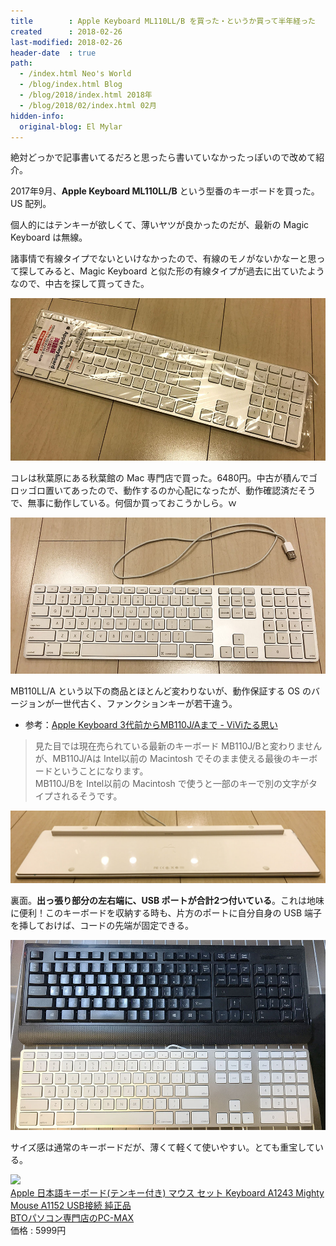 ```yaml
---
title        : Apple Keyboard ML110LL/B を買った・というか買って半年経った
created      : 2018-02-26
last-modified: 2018-02-26
header-date  : true
path:
  - /index.html Neo's World
  - /blog/index.html Blog
  - /blog/2018/index.html 2018年
  - /blog/2018/02/index.html 02月
hidden-info:
  original-blog: El Mylar
---
```


絶対どっかで記事書いてるだろと思ったら書いていなかったっぽいので改めて紹介。

2017年9月、**Apple Keyboard ML110LL/B** という型番のキーボードを買った。US 配列。

個人的にはテンキーが欲しくて、薄いヤツが良かったのだが、最新の Magic Keyboard は無線。

諸事情で有線タイプでないといけなかったので、有線のモノがないかなーと思って探してみると、Magic Keyboard と似た形の有線タイプが過去に出ていたようなので、中古を探して買ってきた。

![コレ買った](./26-01-01.jpg)

コレは秋葉原にある秋葉館の Mac 専門店で買った。6480円。中古が積んでゴロッゴロ置いてあったので、動作するのか心配になったが、動作確認済だそうで、無事に動作している。何個か買っておこうかしら。ｗ

![袋から出した](./26-01-02.jpg)

MB110LL/A という以下の商品とほとんど変わりないが、動作保証する OS のバージョンが一世代古く、ファンクションキーが若干違う。

- 参考：[Apple Keyboard 3代前からMB110J/Aまで - ViViたる思い](http://www.dwdem.com/omo-i/2012/06/keyboard-mb110ja.html)

> 見た目では現在売られている最新のキーボード MB110J/Bと変わりませんが、MB110J/Aは Intel以前の Macintosh でそのまま使える最後のキーボードということになります。  
> MB110J/Bを Intel以前の Macintosh で使うと一部のキーで別の文字がタイプされるそうです。

![裏面](./26-01-03.jpg)

裏面。**出っ張り部分の左右端に、USB ポートが合計2つ付いている**。これは地味に便利！このキーボードを収納する時も、片方のポートに自分自身の USB 端子を挿しておけば、コードの先端が固定できる。

![サイズ感](./26-01-04.jpg)

サイズ感は通常のキーボードだが、薄くて軽くて使いやすい。とても重宝している。

<div class="ad-rakuten">
  <div class="ad-rakuten-image">
    <a href="https://hb.afl.rakuten.co.jp/hgc/g00rye72.waxyc605.g00rye72.waxydb39/?pc=https%3A%2F%2Fitem.rakuten.co.jp%2Fpc-max-shop%2Fns-88%2F&amp;m=http%3A%2F%2Fm.rakuten.co.jp%2Fpc-max-shop%2Fi%2F10001940%2F">
      <img src="https://thumbnail.image.rakuten.co.jp/@0_mall/pc-max-shop/cabinet/03849263/05954862/12431152.jpg?_ex=128x128">
    </a>
  </div>
  <div class="ad-rakuten-info">
    <div class="ad-rakuten-title">
      <a href="https://hb.afl.rakuten.co.jp/hgc/g00rye72.waxyc605.g00rye72.waxydb39/?pc=https%3A%2F%2Fitem.rakuten.co.jp%2Fpc-max-shop%2Fns-88%2F&amp;m=http%3A%2F%2Fm.rakuten.co.jp%2Fpc-max-shop%2Fi%2F10001940%2F">Apple 日本語キーボード(テンキー付き) マウス セット Keyboard A1243 Mighty Mouse A1152 USB接続 純正品</a>
    </div>
    <div class="ad-rakuten-shop">
      <a href="https://hb.afl.rakuten.co.jp/hgc/g00rye72.waxyc605.g00rye72.waxydb39/?pc=https%3A%2F%2Fwww.rakuten.co.jp%2Fpc-max-shop%2F&amp;m=http%3A%2F%2Fm.rakuten.co.jp%2Fpc-max-shop%2F">BTOパソコン専門店のPC-MAX</a>
    </div>
    <div class="ad-rakuten-price">価格 : 5999円</div>
  </div>
</div>
